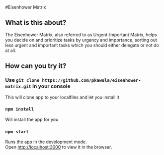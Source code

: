 #Eisenhower Matrix

## What is this about?

The Eisenhower Matrix, also referred to as Urgent-Important Matrix, helps you decide on and prioritize tasks by urgency and importance, sorting out less urgent and important tasks which you should either delegate or not do at all.

## How can you try it?

### Use `git clone https://github.com/pkawula/eisenhower-matrix.git` in your console

This will clone app to your localfiles and let you install it

### `npm install`

Will install the app for you

### `npm start`

Runs the app in the development mode.<br />
Open [http://localhost:3000](http://localhost:3000) to view it in the browser.